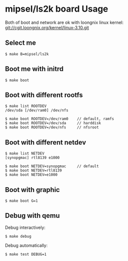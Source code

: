 
# mipsel/ls2k board Usage

Both of boot and network are ok with loongnix linux kernel: [git://cgit.loongnix.org/kernel/linux-3.10.git](http://cgit.loongnix.org/cgit/linux-3.10/)

## Select me

    $ make B=mipsel/ls2k

## Boot me with initrd

    $ make boot

## Boot with different rootfs

    $ make list ROOTDEV
    /dev/sda [/dev/ram0] /dev/nfs

    $ make boot ROOTDEV=/dev/ram0    // default, ramfs
    $ make boot ROOTDEV=/dev/sda     // harddisk
    $ make boot ROOTDEV=/dev/nfs     // nfsroot


## Boot with different netdev

    $ make list NETDEV
    [synopgmac] rtl8139 e1000

    $ make boot NETDEV=synopgmac     // default
    $ make boot NETDEV=rtl8139
    $ make boot NETDEV=e1000

## Boot with graphic

    $ make boot G=1

## Debug with qemu

  Debug interactively:

    $ make debug

  Debug automatically:

    $ make test DEBUG=1
